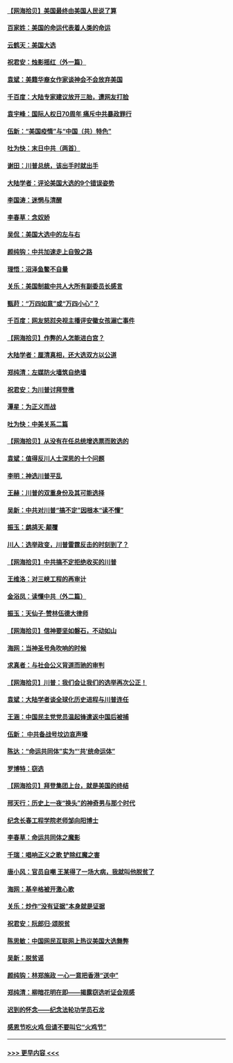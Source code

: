 #### [【网海拾贝】美国最终由美国人民说了算](../pages/nsc993/n12617255.md?t=12141251) 
#### [百家姓：美国的命运代表着人类的命运](../pages/nsc993/n12615838.md?t=12141251) 
#### [云鹤天：美国大选](../pages/nsc993/n12615994.md?t=12141251) 
#### [祝君安：烛影摇红（外一篇）](../pages/nsc993/n12615975.md?t=12141251) 
#### [袁斌：美籍华裔女作家谈神会不会放弃美国](../pages/nsc993/n12615263.md?t=12141251) 
#### [千百度：大陆专家建议放开三胎，遭网友打脸](../pages/nsc993/n12614456.md?t=12141251) 
#### [袁宇峰：国际人权日70周年 痛斥中共暴政罪行](../pages/nsc993/n12611965.md?t=12141251) 
#### [伍新：“美国疫情”与“中国（共）特色”](../pages/nsc993/n12611463.md?t=12141251) 
#### [吐为快：末日中共（两首）](../pages/nsc993/n12611461.md?t=12141251) 
#### [谢田：川普总统，该出手时就出手](../pages/nsc993/n12610905.md?t=12141251) 
#### [大陆学者：评论美国大选的9个错误姿势](../pages/nsc993/n12609586.md?t=12141251) 
#### [李国涛：迷惘与清醒](../pages/nsc993/n12607532.md?t=12141251) 
#### [李春草：念奴娇](../pages/nsc993/n12607083.md?t=12141251) 
#### [吴侃：美国大选中的左与右](../pages/nsc993/n12607054.md?t=12141251) 
#### [颜纯钩：中共加速走上自毁之路](../pages/nsc993/n12606473.md?t=12141251) 
#### [理悟：沼泽鱼鳖不自量](../pages/nsc993/n12606454.md?t=12141251) 
#### [关乐：美国制裁中共人大所有副委员长感言](../pages/nsc993/n12606442.md?t=12141251) 
#### [甄莳：“万四如意”或“万四小心”？](../pages/nsc993/n12606091.md?t=12141251) 
#### [千百度：网友怒怼央视主播评安徽女孩溺亡事件](../pages/nsc993/n12605370.md?t=12141251) 
#### [【网海拾贝】作弊的人怎能进白宫？](../pages/nsc993/n12603546.md?t=12141251) 
#### [大陆学者：厘清真相，还大选双方以公道](../pages/nsc993/n12603475.md?t=12141251) 
#### [郑纯清：左媒防火墙筑自绝墙](../pages/nsc993/n12602226.md?t=12141251) 
#### [祝君安：为川普讨拜登檄](../pages/nsc993/n12602199.md?t=12141251) 
#### [潭星：为正义而战](../pages/nsc993/n12600926.md?t=12141251) 
#### [吐为快：中美关系二篇](../pages/nsc993/n12600908.md?t=12141251) 
#### [【网海拾贝】从没有在任总统增选票而败选的](../pages/nsc993/n12600435.md?t=12141251) 
#### [袁斌：值得反川人士深思的十个问题](../pages/nsc993/n12600332.md?t=12141251) 
#### [李明：神选川普平乱](../pages/nsc993/n12599751.md?t=12141251) 
#### [王赫：川普的双重身份及其可能选择](../pages/nsc993/n12599723.md?t=12141251) 
#### [吴新：中共对川普“搞不定”因根本“读不懂”](../pages/nsc993/n12599502.md?t=12141251) 
#### [振玉：鹧鸪天‧颠覆](../pages/nsc993/n12599494.md?t=12141251) 
#### [川人：选举政变，川普雷霆反击的时刻到了？](../pages/nsc993/n12599291.md?t=12141251) 
#### [【网海拾贝】中共搞不定拒绝收买的川普](../pages/nsc993/n12598955.md?t=12141251) 
#### [王维洛：对三峡工程的再审计](../pages/nsc993/n12598436.md?t=12141251) 
#### [金浴凤：读懂中共（外二篇）](../pages/nsc993/n12597943.md?t=12141251) 
#### [振玉：天仙子‧赞林伍德大律师](../pages/nsc993/n12597929.md?t=12141251) 
#### [【网海拾贝】信神要坚如磐石，不动如山](../pages/nsc993/n12597901.md?t=12141251) 
#### [海网：当神圣号角吹响的时候](../pages/nsc993/n12595891.md?t=12141251) 
#### [求真者：与社会公义背道而驰的审判](../pages/nsc993/n12595868.md?t=12141251) 
#### [【网海拾贝】川普：我们会让我们的选举再次公正！](../pages/nsc993/n12594930.md?t=12141251) 
#### [袁斌：大陆学者谈全球化历史进程与川普连任](../pages/nsc993/n12594690.md?t=12141251) 
#### [王涵：中国民主党党员温起锋遣返中国后被捕](../pages/nsc993/n12594540.md?t=12141251) 
#### [伍新： 中共备战号坟边哀声嚎](../pages/nsc993/n12593086.md?t=12141251) 
#### [陈达：“命运共同体”实为“‘共’统命运体”](../pages/nsc993/n12590865.md?t=12141251) 
#### [罗博特：窃选](../pages/nsc993/n12590619.md?t=12141251) 
#### [【网海拾贝】拜登集团上台，就是美国的终结](../pages/nsc993/n12589725.md?t=12141251) 
#### [邢天行：历史上一夜“换头”的神奇男与那个时代](../pages/nsc993/n12589424.md?t=12141251) 
#### [纪念长春工程学院老师邹向阳博士](../pages/nsc993/n12585390.md?t=12141251) 
#### [李春草：命运共同体之魔影](../pages/nsc993/n12585026.md?t=12141251) 
#### [千瑞：唱响正义之歌 铲除红魔之害](../pages/nsc993/n12585002.md?t=12141251) 
#### [唐小风：官员自嘲 王某得了一场大病，我就叫他脱贫了](../pages/nsc993/n12584981.md?t=12141251) 
#### [海网：基辛格被开激心歌](../pages/nsc993/n12584946.md?t=12141251) 
#### [关乐：炒作“没有证据”本身就是证据](../pages/nsc993/n12583146.md?t=12141251) 
#### [祝君安：阮郎归‧颂脱贫](../pages/nsc993/n12583119.md?t=12141251) 
#### [陈思敏：中国网民互联网上热议美国大选舞弊](../pages/nsc993/n12582845.md?t=12141251) 
#### [吴新：脱贫谣](../pages/nsc993/n12580839.md?t=12141251) 
#### [颜纯钩：林郑施政 一心一意把香港“送中”](../pages/nsc993/n12580805.md?t=12141251) 
#### [郑纯清：柳暗花明在即——揭露窃选听证会观感](../pages/nsc993/n12580795.md?t=12141251) 
#### [迟到的怀念——纪念法轮功学员石龙](../pages/nsc993/n12580245.md?t=12141251) 
#### [感恩节吃火鸡  但请不要叫它“火鸡节”](../pages/nsc993/n12580252.md?t=12141251) 

----
#### [ >>> 更早内容 <<< ](../indexes/nsc993-earlier.md)
